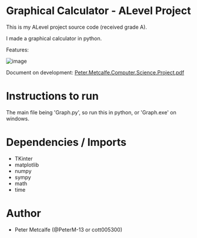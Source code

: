 # Graphical Calculator - ALevel Project

This is my ALevel project source code (received grade A).

I made a graphical calculator in python.

Features:

![image](https://user-images.githubusercontent.com/104497542/210770871-e8c843c4-36aa-41f0-8189-b69c8585014a.png)

Document on development: [Peter.Metcalfe.Computer.Science.Project.pdf](https://github.com/PeterM-13/Graph-Project/files/10351775/Peter.Metcalfe.Computer.Science.Project.pdf)


# Instructions to run

The main file being 'Graph.py', so run this in python, or 'Graph.exe' on windows.


# Dependencies / Imports
- TKinter
- matplotlib
- numpy
- sympy
- math
- time

# Author
- Peter Metcalfe (@PeterM-13 or cott005300)
